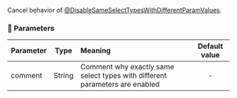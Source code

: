 Cancel behavior of [@DisableSameSelectTypesWithDifferentParamValues](../DisableSameSelectTypesWithDifferentParamValues).

### :wrench: Parameters 
|Parameter|Type    | Meaning                                                               | Default value  |
| --------|:------:|:----------------------------------------------------------------------|:--------------:|
| comment | String |Comment why exactly same select types with different parameters are enabled|      -         |